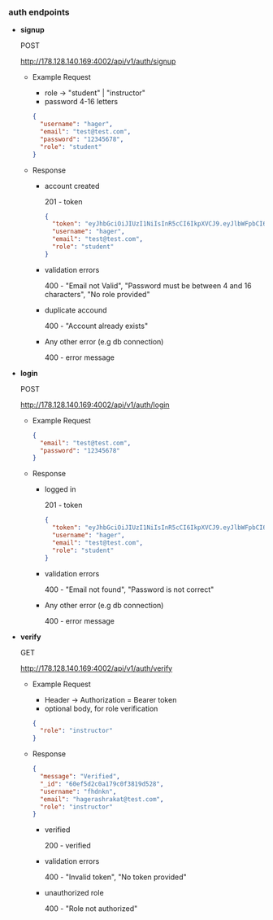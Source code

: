 ### auth endpoints

- **signup**

  POST

  http://178.128.140.169:4002/api/v1/auth/signup

  - Example Request

    - role → "student" | "instructor"
    - password 4-16 letters

    ```json
    {
      "username": "hager",
      "email": "test@test.com",
      "password": "12345678",
      "role": "student"
    }
    ```

  - Response

    - account created

      201 - token

      ```json
      {
        "token": "eyJhbGciOiJIUzI1NiIsInR5cCI6IkpXVCJ9.eyJlbWFpbCI6ImhhZ2VyQHRlc3QuY29tIiwicm9sZSI6Imluc3RydWN0b3IiLCJpYXQiOjE2MjM2MjMyOTYsImV4cCI6MTYyNDA1NTI5Nn0.0UmSsZCKkbs2zfcJJN6-1h3T1E6DKkAe9Hw5v7uT9zk",
        "username": "hager",
        "email": "test@test.com",
        "role": "student"
      }
      ```

    - validation errors

      400 - "Email not Valid", "Password must be between 4 and 16 characters", "No role provided"

    - duplicate accound

      400 - "Account already exists"

    - Any other error (e.g db connection)

      400 - error message

- **login**

  POST

  http://178.128.140.169:4002/api/v1/auth/login

  - Example Request

    ```json
    {
      "email": "test@test.com",
      "password": "12345678"
    }
    ```

  - Response

    - logged in

      201 - token

      ```json
      {
        "token": "eyJhbGciOiJIUzI1NiIsInR5cCI6IkpXVCJ9.eyJlbWFpbCI6ImhhZ2VyQHRlc3QuY29tIiwicm9sZSI6Imluc3RydWN0b3IiLCJpYXQiOjE2MjM2MjMyOTYsImV4cCI6MTYyNDA1NTI5Nn0.0UmSsZCKkbs2zfcJJN6-1h3T1E6DKkAe9Hw5v7uT9zk",
        "username": "hager",
        "email": "test@test.com",
        "role": "student"
      }
      ```

    - validation errors

      400 - "Email not found", "Password is not correct"

    - Any other error (e.g db connection)

      400 - error message

- **verify**

  GET

  http://178.128.140.169:4002/api/v1/auth/verify

  - Example Request

    - Header → Authorization = Bearer token
    - optional body, for role verification

    ```json
    {
      "role": "instructor"
    }
    ```

  - Response

    ```json
    {
      "message": "Verified",
      "_id": "60ef5d2c0a179c0f3819d528",
      "username": "fhdnkn",
      "email": "hagerashrakat@test.com",
      "role": "instructor"
    }
    ```

    - verified

      200 - verified

    - validation errors

      400 - "Invalid token", "No token provided"

    - unauthorized role

      400 - "Role not authorized"
